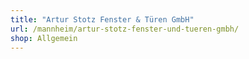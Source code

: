 ```yaml
---
title: "Artur Stotz Fenster & Türen GmbH"
url: /mannheim/artur-stotz-fenster-und-tueren-gmbh/
shop: Allgemein
---
```

